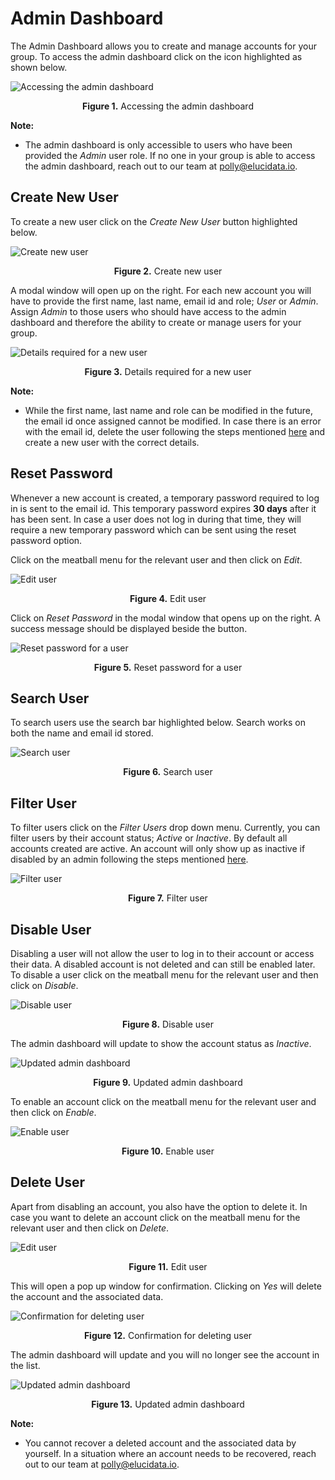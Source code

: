 # Admin Dashboard

The Admin Dashboard allows you to create and manage accounts for your group. To access the admin dashboard click on the icon highlighted as shown below. 

![Accessing the admin dashboard](../img/Admin_Dashboard/01_Admin_Dashboard_Option.png) <center>**Figure 1.** Accessing the admin dashboard</center> 

**Note:**

*   The admin dashboard is only accessible to users who have been provided the *Admin* user role. If no one in your group is able to access the admin dashboard, reach out to our team at [polly@elucidata.io](mailto:polly@elucidata.io).

## Create New User

To create a new user click on the *Create New User* button highlighted below.

![Create new user](../img/Admin_Dashboard/02_Admin_Dashboard_Overview.png) <center>**Figure 2.** Create new user</center>

A modal window will open up on the right. For each new account you will have to provide the first name, last name, email id and role; *User* or *Admin*. Assign *Admin* to those users who should have access to the admin dashboard and therefore the ability to create or manage users for your group.  

![Details required for a new user](../img/Admin_Dashboard/03_Admin_Dashboard_Create_User.png) <center>**Figure 3.** Details required for a new user</center> 

**Note:**

*   While the first name, last name and role can be modified in the future, the email id once assigned cannot be modified. In case there is an error with the email id, delete the user following the steps mentioned [here](#delete-user) and create a new user with the correct details.

## Reset Password

Whenever a new account is created, a temporary password required to log in is sent to the email id. This temporary password expires **30 days** after it has been sent. In case a user does not log in during that time, they will require a new temporary password which can be sent using the reset password option.

Click on the meatball menu for the relevant user and then click on *Edit*.

![Edit user](../img/Admin_Dashboard/04_Admin_Dashboard_Options.png) <center>**Figure 4.** Edit user</center> 

Click on *Reset Password* in the modal window that opens up on the right. A success message should be displayed beside the button.

![Reset password for a user](../img/Admin_Dashboard/05_Admin_Dashboard_Reset_Password.png) <center>**Figure 5.** Reset password for a user</center> 

## Search User

To search users use the search bar highlighted below. Search works on both the name and email id stored.

![Search user](../img/Admin_Dashboard/06_Admin_Dashboard_Search_Users.png) <center>**Figure 6.** Search user</center> 

## Filter User

To filter users click on the *Filter Users* drop down menu. Currently, you can filter users by their account status; *Active* or *Inactive*. By default all accounts created are active. An account will only show up as inactive if disabled by an admin following the steps mentioned [here](#disable-user).

![Filter user](../img/Admin_Dashboard/07_Admin_Dashboard_Filter_Users.png) <center>**Figure 7.** Filter user</center> 

## Disable User

Disabling a user will not allow the user to log in to their account or access their data. A disabled account is not deleted and can still be enabled later. To disable a user click on the meatball menu for the relevant user and then click on *Disable*.

![Disable user](../img/Admin_Dashboard/04_Admin_Dashboard_Options.png) <center>**Figure 8.** Disable user</center> 

The admin dashboard will update to show the account status as *Inactive*.

![Updated admin dashboard](../img/Admin_Dashboard/09_Admin_Dashboard_Disable_User.png) <center>**Figure 9.** Updated admin dashboard</center>

To enable an account click on the meatball menu for the relevant user and then click on *Enable*.

![Enable user](../img/Admin_Dashboard/10_Admin_Dashboard_Enable_User.png) <center>**Figure 10.** Enable user</center> 

## Delete User

Apart from disabling an account, you also have the option to delete it. In case you want to delete an account click on the meatball menu for the relevant user and then click on *Delete*.

![Edit user](../img/Admin_Dashboard/04_Admin_Dashboard_Options.png) <center>**Figure 11.** Edit user</center> 

This will open a pop up window for confirmation. Clicking on *Yes* will delete the account and the associated data.

![Confirmation for deleting user](../img/Admin_Dashboard/12_Admin_Dashboard_Confirm_Delete.png) <center>**Figure 12.** Confirmation for deleting user</center> 

The admin dashboard will update and you will no longer see the account in the list.

![Updated admin dashboard](../img/Admin_Dashboard/13_Admin_Dashboard_Updated_Overview.png) <center>**Figure 13.** Updated admin dashboard</center> 

**Note:**

*   You cannot recover a deleted account and the associated data by yourself. In a situation where an account needs to be recovered, reach out to our team at [polly@elucidata.io](mailto:polly@elucidata.io).